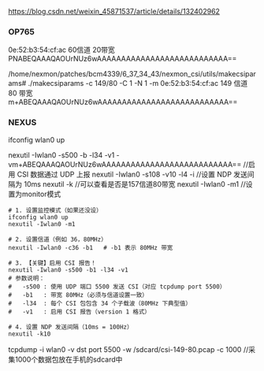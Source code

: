 https://blog.csdn.net/weixin_45871537/article/details/132402962

### OP765 
0e:52:b3:54:cf:ac
60信道 20带宽  PNABEQAAAQAOUrNUz6wAAAAAAAAAAAAAAAAAAAAAAAAAAA==

/home/nexmon/patches/bcm4339/6_37_34_43/nexmon_csi/utils/makecsiparams# ./makecsiparams -c 149/80 -C 1 -N 1 -m 0e:52:b3:54:cf:ac
149 信道 80 带宽
m+ABEQAAAQAOUrNUz6wAAAAAAAAAAAAAAAAAAAAAAAAAAA==


### NEXUS
ifconfig wlan0 up

nexutil -Iwlan0 -s500 -b -l34 -v1 -vm+ABEQAAAQAOUrNUz6wAAAAAAAAAAAAAAAAAAAAAAAAAAA==   //启用 CSI 数据通过 UDP 上报
nexutil -Iwlan0 -s108 -v10 -l4 -i   //设置 NDP 发送间隔为 10ms
nexutil -k		//可以查看是否是157信道80带宽
nexutil -Iwlan0 -m1		//设置为monitor模式

```
# 1. 设置监控模式（如果还没设）
ifconfig wlan0 up
nexutil -Iwlan0 -m1

# 2. 设置信道（例如 36，80MHz）
nexutil -Iwlan0 -c36 -b1   # -b1 表示 80MHz 带宽

# 3. 【关键】启用 CSI 报告！
nexutil -Iwlan0 -s500 -b1 -l34 -v1
# 参数说明：
#   -s500 : 使用 UDP 端口 5500 发送 CSI（对应 tcpdump port 5500）
#   -b1   : 带宽 80MHz（必须与信道设置一致）
#   -l34  : 每个 CSI 包包含 34 个子载波（80MHz 下典型值）
#   -v1   : 启用 CSI 报告（version 1 格式）

# 4. 设置 NDP 发送间隔（10ms = 100Hz）
nexutil -k10

```

tcpdump -i wlan0 -v dst port 5500 -w /sdcard/csi-149-80.pcap -c 1000	//采集1000个数据包放在手机的sdcard中



